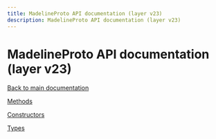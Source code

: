 ```yaml
---
title: MadelineProto API documentation (layer v23)
description: MadelineProto API documentation (layer v23)
---
```

# MadelineProto API documentation (layer v23)  

[Back to main documentation](..)  


[Methods](methods/)

[Constructors](constructors/)

[Types](types/)